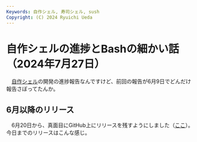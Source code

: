 ```yaml
---
Keywords: 自作シェル, 寿司シェル, sush
Copyright: (C) 2024 Ryuichi Ueda
---
```


# 自作シェルの進捗とBashの細かい話（2024年7月27日）

　[自作シェル](/?page=rusty_bash)の開発の進捗報告なんですけど、前回の報告が6月9日でどんだけ報告さぼってたんか。

## 6月以降のリリース

　6月20日から、真面目にGitHub上にリリースを残すようにしました（[ここ](https://github.com/shellgei/rusty_bash/releases)）。今日までのリリースはこんな感じ。


